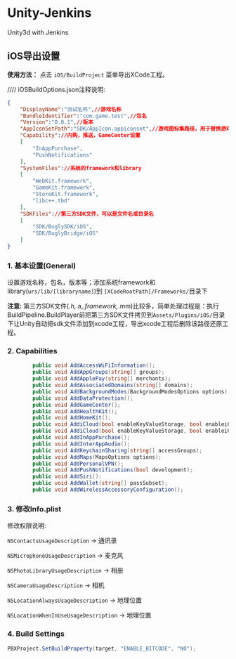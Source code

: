 # Unity-Jenkins
Unity3d with Jenkins

## iOS导出设置
**使用方法：**
点击 `iOS/BuildProject` 菜单导出XCode工程。

////
iOSBuildOptions.json注释说明:
```json
{
    "DisplayName":"测试名称",//游戏名称
    "BundleIdentifier":"com.game.test",//包名
    "Version":"0.0.1",//版本
    "AppIconSetPath":"SDK/AppIcon.appiconset",//游戏图标集路径，用于替换游戏图标,需要替换的图标名字保持一致
    "Capability"://内购，推送，GameCenter设置
    [
        "InAppPurchase",
        "PushNotifications"
    ],
    "SystemFiles"://系统的framework和library
    [
        "WebKit.framework",
        "GameKit.framework",
        "StoreKit.framework",
        "libc++.tbd"
    ],
    "SDKFiles"://第三方SDK文件，可以是文件名或目录名
    [
        "SDK/BuglySDK/iOS",
        "SDK/BuglyBridge/iOS"
    ]
}
```
### 1. 基本设置(General)
设置游戏名称，包名，版本等；添加系统framework和library(`urs/lib/[libraryname]`)到 `[XCodeRootPath]/Frameworks/`目录下

**注意:** 第三方SDK文件(*.h,*.a,*.framework,*.mm)比较多，简单处理过程是：执行BuildPipeline.BuildPlayer前把第三方SDK文件拷贝到`Assets/Plugins/iOS/`目录下让Unity自动把sdk文件添加到xcode工程，导出xcode工程后删除该路径还原工程。

### 2. Capabilities
```c#
        public void AddAccessWiFiInformation();
        public void AddAppGroups(string[] groups);
        public void AddApplePay(string[] merchants);
        public void AddAssociatedDomains(string[] domains);
        public void AddBackgroundModes(BackgroundModesOptions options);
        public void AddDataProtection();
        public void AddGameCenter();
        public void AddHealthKit();
        public void AddHomeKit();
        public void AddiCloud(bool enableKeyValueStorage, bool enableiCloudDocument, string[] customContainers);
        public void AddiCloud(bool enableKeyValueStorage, bool enableiCloudDocument, bool enablecloudKit, bool addDefaultContainers, string[] customContainers);
        public void AddInAppPurchase();
        public void AddInterAppAudio();
        public void AddKeychainSharing(string[] accessGroups);
        public void AddMaps(MapsOptions options);
        public void AddPersonalVPN();
        public void AddPushNotifications(bool development);
        public void AddSiri();
        public void AddWallet(string[] passSubset);
        public void AddWirelessAccessoryConfiguration();
```

### 3. 修改Info.plist
修改权限说明:

`NSContactsUsageDescription` -> 通讯录

`NSMicrophoneUsageDescription` -> 麦克风

`NSPhotoLibraryUsageDescription` -> 相册

`NSCameraUsageDescription` -> 相机

`NSLocationAlwaysUsageDescription` -> 地理位置

`NSLocationWhenInUseUsageDescription` -> 地理位置

### 4. Build Settings
```c#
PBXProject.SetBuildProperty(target, "ENABLE_BITCODE", "NO");
```
